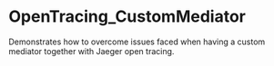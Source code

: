 # OpenTracing_CustomMediator
Demonstrates how to overcome issues faced when having a custom mediator together with Jaeger open tracing.
